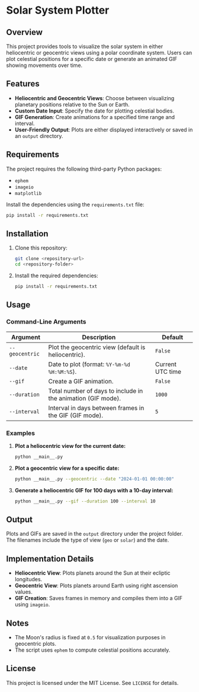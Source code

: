 # Solar System Plotter

## Overview
This project provides tools to visualize the solar system in either heliocentric or geocentric views using a polar coordinate system. Users can plot celestial positions for a specific date or generate an animated GIF showing movements over time.

## Features
- **Heliocentric and Geocentric Views**: Choose between visualizing planetary positions relative to the Sun or Earth.
- **Custom Date Input**: Specify the date for plotting celestial bodies.
- **GIF Generation**: Create animations for a specified time range and interval.
- **User-Friendly Output**: Plots are either displayed interactively or saved in an `output` directory.

## Requirements
The project requires the following third-party Python packages:

- `ephem`
- `imageio`
- `matplotlib`

Install the dependencies using the `requirements.txt` file:

```bash
pip install -r requirements.txt
```

## Installation
1. Clone this repository:
   ```bash
   git clone <repository-url>
   cd <repository-folder>
   ```
2. Install the required dependencies:
   ```bash
   pip install -r requirements.txt
   ```

## Usage

### Command-Line Arguments
| Argument        | Description                                                   | Default                       |
|-----------------|---------------------------------------------------------------|-------------------------------|
| `--geocentric`  | Plot the geocentric view (default is heliocentric).            | `False`                       |
| `--date`        | Date to plot (format: `%Y-%m-%d %H:%M:%S`).                   | Current UTC time              |
| `--gif`         | Create a GIF animation.                                       | `False`                       |
| `--duration`    | Total number of days to include in the animation (GIF mode).  | `1000`                        |
| `--interval`    | Interval in days between frames in the GIF (GIF mode).        | `5`                           |

### Examples

1. **Plot a heliocentric view for the current date:**
   ```bash
   python __main__.py
   ```

2. **Plot a geocentric view for a specific date:**
   ```bash
   python __main__.py --geocentric --date "2024-01-01 00:00:00"
   ```

3. **Generate a heliocentric GIF for 100 days with a 10-day interval:**
   ```bash
   python __main__.py --gif --duration 100 --interval 10
   ```

## Output
Plots and GIFs are saved in the `output` directory under the project folder. The filenames include the type of view (`geo` or `solar`) and the date.

## Implementation Details
- **Heliocentric View**: Plots planets around the Sun at their ecliptic longitudes.
- **Geocentric View**: Plots planets around Earth using right ascension values.
- **GIF Creation**: Saves frames in memory and compiles them into a GIF using `imageio`.

## Notes
- The Moon's radius is fixed at `0.5` for visualization purposes in geocentric plots.
- The script uses `ephem` to compute celestial positions accurately.

## License
This project is licensed under the MIT License. See `LICENSE` for details.
